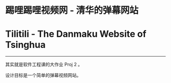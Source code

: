 # 踢哩踢哩视频网 - 清华的弹幕网站
# Tilitili - The Danmaku Website of Tsinghua

-----

其实就是软件工程课的大作业 Proj 2 。

设计目标是一个简单的弹幕视频网站。

